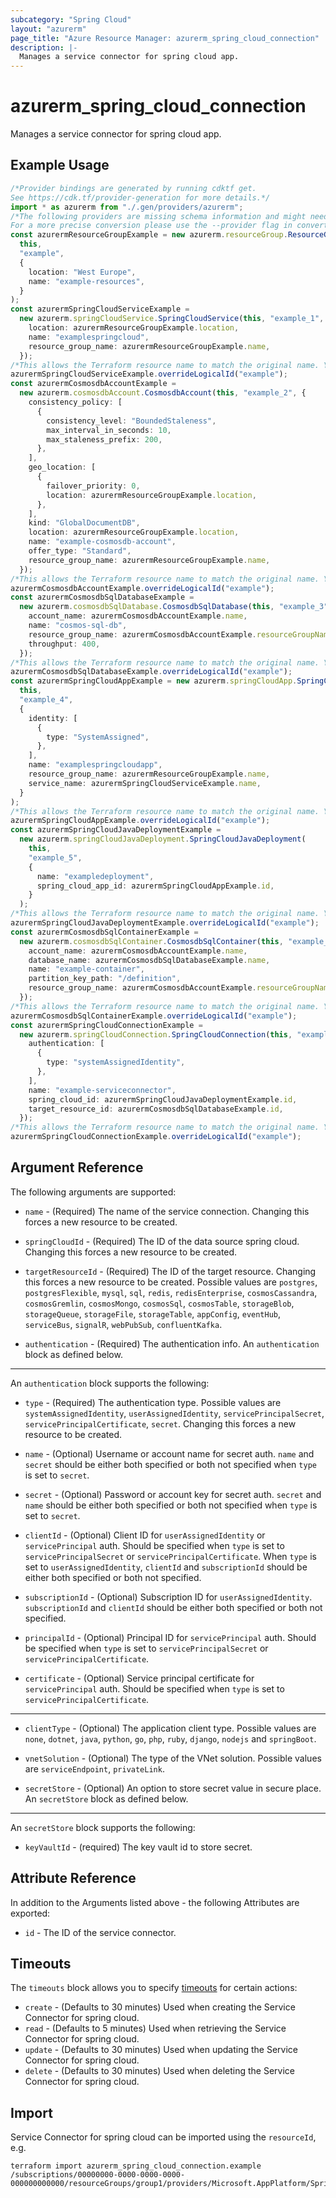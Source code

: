 ```yaml
---
subcategory: "Spring Cloud"
layout: "azurerm"
page_title: "Azure Resource Manager: azurerm_spring_cloud_connection"
description: |-
  Manages a service connector for spring cloud app.
---
```


# azurerm\_spring\_cloud\_connection

Manages a service connector for spring cloud app.

## Example Usage

```typescript
/*Provider bindings are generated by running cdktf get.
See https://cdk.tf/provider-generation for more details.*/
import * as azurerm from "./.gen/providers/azurerm";
/*The following providers are missing schema information and might need manual adjustments to synthesize correctly: azurerm.
For a more precise conversion please use the --provider flag in convert.*/
const azurermResourceGroupExample = new azurerm.resourceGroup.ResourceGroup(
  this,
  "example",
  {
    location: "West Europe",
    name: "example-resources",
  }
);
const azurermSpringCloudServiceExample =
  new azurerm.springCloudService.SpringCloudService(this, "example_1", {
    location: azurermResourceGroupExample.location,
    name: "examplespringcloud",
    resource_group_name: azurermResourceGroupExample.name,
  });
/*This allows the Terraform resource name to match the original name. You can remove the call if you don't need them to match.*/
azurermSpringCloudServiceExample.overrideLogicalId("example");
const azurermCosmosdbAccountExample =
  new azurerm.cosmosdbAccount.CosmosdbAccount(this, "example_2", {
    consistency_policy: [
      {
        consistency_level: "BoundedStaleness",
        max_interval_in_seconds: 10,
        max_staleness_prefix: 200,
      },
    ],
    geo_location: [
      {
        failover_priority: 0,
        location: azurermResourceGroupExample.location,
      },
    ],
    kind: "GlobalDocumentDB",
    location: azurermResourceGroupExample.location,
    name: "example-cosmosdb-account",
    offer_type: "Standard",
    resource_group_name: azurermResourceGroupExample.name,
  });
/*This allows the Terraform resource name to match the original name. You can remove the call if you don't need them to match.*/
azurermCosmosdbAccountExample.overrideLogicalId("example");
const azurermCosmosdbSqlDatabaseExample =
  new azurerm.cosmosdbSqlDatabase.CosmosdbSqlDatabase(this, "example_3", {
    account_name: azurermCosmosdbAccountExample.name,
    name: "cosmos-sql-db",
    resource_group_name: azurermCosmosdbAccountExample.resourceGroupName,
    throughput: 400,
  });
/*This allows the Terraform resource name to match the original name. You can remove the call if you don't need them to match.*/
azurermCosmosdbSqlDatabaseExample.overrideLogicalId("example");
const azurermSpringCloudAppExample = new azurerm.springCloudApp.SpringCloudApp(
  this,
  "example_4",
  {
    identity: [
      {
        type: "SystemAssigned",
      },
    ],
    name: "examplespringcloudapp",
    resource_group_name: azurermResourceGroupExample.name,
    service_name: azurermSpringCloudServiceExample.name,
  }
);
/*This allows the Terraform resource name to match the original name. You can remove the call if you don't need them to match.*/
azurermSpringCloudAppExample.overrideLogicalId("example");
const azurermSpringCloudJavaDeploymentExample =
  new azurerm.springCloudJavaDeployment.SpringCloudJavaDeployment(
    this,
    "example_5",
    {
      name: "exampledeployment",
      spring_cloud_app_id: azurermSpringCloudAppExample.id,
    }
  );
/*This allows the Terraform resource name to match the original name. You can remove the call if you don't need them to match.*/
azurermSpringCloudJavaDeploymentExample.overrideLogicalId("example");
const azurermCosmosdbSqlContainerExample =
  new azurerm.cosmosdbSqlContainer.CosmosdbSqlContainer(this, "example_6", {
    account_name: azurermCosmosdbAccountExample.name,
    database_name: azurermCosmosdbSqlDatabaseExample.name,
    name: "example-container",
    partition_key_path: "/definition",
    resource_group_name: azurermCosmosdbAccountExample.resourceGroupName,
  });
/*This allows the Terraform resource name to match the original name. You can remove the call if you don't need them to match.*/
azurermCosmosdbSqlContainerExample.overrideLogicalId("example");
const azurermSpringCloudConnectionExample =
  new azurerm.springCloudConnection.SpringCloudConnection(this, "example_7", {
    authentication: [
      {
        type: "systemAssignedIdentity",
      },
    ],
    name: "example-serviceconnector",
    spring_cloud_id: azurermSpringCloudJavaDeploymentExample.id,
    target_resource_id: azurermCosmosdbSqlDatabaseExample.id,
  });
/*This allows the Terraform resource name to match the original name. You can remove the call if you don't need them to match.*/
azurermSpringCloudConnectionExample.overrideLogicalId("example");

```

## Argument Reference

The following arguments are supported:

*   `name` - (Required) The name of the service connection. Changing this forces a new resource to be created.

*   `springCloudId` - (Required) The ID of the data source spring cloud. Changing this forces a new resource to be created.

*   `targetResourceId` - (Required) The ID of the target resource. Changing this forces a new resource to be created. Possible values are `postgres`, `postgresFlexible`, `mysql`, `sql`, `redis`, `redisEnterprise`, `cosmosCassandra`, `cosmosGremlin`, `cosmosMongo`, `cosmosSql`, `cosmosTable`, `storageBlob`, `storageQueue`, `storageFile`, `storageTable`, `appConfig`, `eventHub`, `serviceBus`, `signalR`, `webPubSub`, `confluentKafka`.

*   `authentication` - (Required) The authentication info. An `authentication` block as defined below.

***

An `authentication` block supports the following:

*   `type` - (Required) The authentication type. Possible values are `systemAssignedIdentity`, `userAssignedIdentity`, `servicePrincipalSecret`, `servicePrincipalCertificate`, `secret`. Changing this forces a new resource to be created.

*   `name` - (Optional) Username or account name for secret auth. `name` and `secret` should be either both specified or both not specified when `type` is set to `secret`.

*   `secret` - (Optional) Password or account key for secret auth. `secret` and `name` should be either both specified or both not specified when `type` is set to `secret`.

*   `clientId` - (Optional) Client ID for `userAssignedIdentity` or `servicePrincipal` auth. Should be specified when `type` is set to `servicePrincipalSecret` or `servicePrincipalCertificate`. When `type` is set to `userAssignedIdentity`, `clientId` and `subscriptionId` should be either both specified or both not specified.

*   `subscriptionId` - (Optional) Subscription ID for `userAssignedIdentity`. `subscriptionId` and `clientId` should be either both specified or both not specified.

*   `principalId` - (Optional) Principal ID for `servicePrincipal` auth. Should be specified when `type` is set to `servicePrincipalSecret` or `servicePrincipalCertificate`.

*   `certificate` - (Optional) Service principal certificate for `servicePrincipal` auth. Should be specified when `type` is set to `servicePrincipalCertificate`.

***

*   `clientType` - (Optional) The application client type. Possible values are `none`, `dotnet`, `java`, `python`, `go`, `php`, `ruby`, `django`, `nodejs` and `springBoot`.

*   `vnetSolution` - (Optional) The type of the VNet solution. Possible values are `serviceEndpoint`, `privateLink`.

*   `secretStore` - (Optional) An option to store secret value in secure place. An `secretStore` block as defined below.

***

An `secretStore` block supports the following:

* `keyVaultId` - (required) The key vault id to store secret.

## Attribute Reference

In addition to the Arguments listed above - the following Attributes are exported:

* `id` - The ID of the service connector.

## Timeouts

The `timeouts` block allows you to specify [timeouts](https://www.terraform.io/docs/configuration/resources.html#timeouts) for certain actions:

* `create` - (Defaults to 30 minutes) Used when creating the Service Connector for spring cloud.
* `read` - (Defaults to 5 minutes) Used when retrieving the Service Connector for spring cloud.
* `update` - (Defaults to 30 minutes) Used when updating the Service Connector for spring cloud.
* `delete` - (Defaults to 30 minutes) Used when deleting the Service Connector for spring cloud.

## Import

Service Connector for spring cloud can be imported using the `resourceId`, e.g.

```shell
terraform import azurerm_spring_cloud_connection.example /subscriptions/00000000-0000-0000-0000-000000000000/resourceGroups/group1/providers/Microsoft.AppPlatform/Spring/springcloud/apps/springcloudapp/deployments/deployment/providers/Microsoft.ServiceLinker/linkers/serviceconnector1
```
